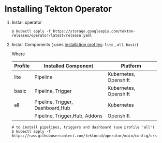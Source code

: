 <!--
---
linkTitle: "Installation"
weight: 100
---
-->

# Installing Tekton Operator

1. Install operator
    ```
    $ kubectl apply -f https://storage.googleapis.com/tekton-releases/operator/latest/release.yaml
    ```
2. Install Components (
   uses [installation profiles](https://github.com/tektoncd/operator/tree/main/config/crs/kubernetes/config): `lite`
   , `all`, `basic`)

   Where

   | Profile | Installed Component | Platform |
   |---------|---------------------|----------|
   | lite | Pipeline | Kubernetes, Openshift |
   | basic | Pipeline, Trigger | Kubernetes, Openshift |
   | all | Pipeline, Trigger, Dashboard,Hub | Kubernetes |
   |  | Pipeline, Trigger,Hub, Addons | Openshift |

    ```
    # to install pipelines, triggers and dashboard (use profile 'all')
    $ kubectl apply -f https://raw.githubusercontent.com/tektoncd/operator/main/config/crs/kubernetes/config/all/operator_v1alpha1_config_cr.yaml
    ```
